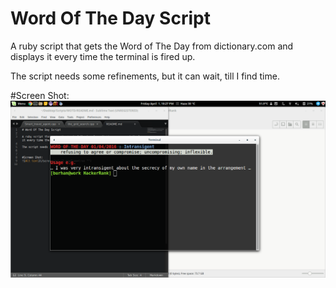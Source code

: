 # Word Of The Day Script

A ruby script that gets the Word of The Day from dictionary.com and displays it every time the terminal is fired up.

The script needs some refinements, but it can wait, till I find time.


#Screen Shot:
![Alt text](/screenshots/1.png?raw=true "")
